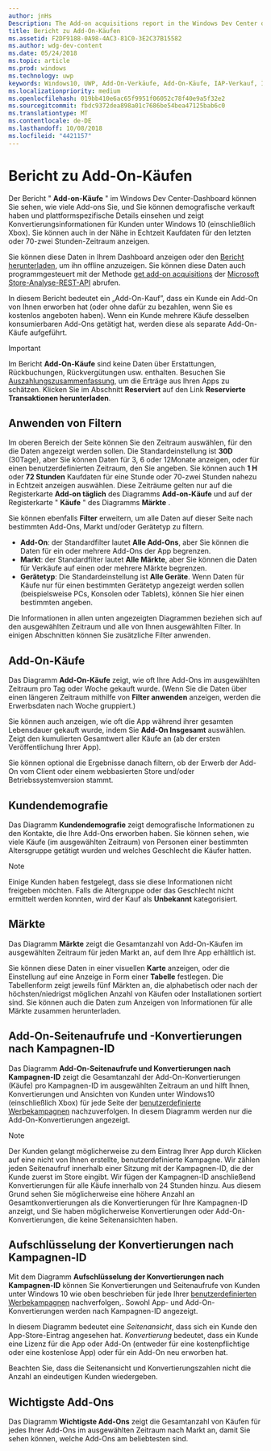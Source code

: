 ```yaml
---
author: jnHs
Description: The Add-on acquisitions report in the Windows Dev Center dashboard lets you see how many add-ons you've sold, along with demographic and platform details.
title: Bericht zu Add-On-Käufen
ms.assetid: F2DF9188-0A98-4AC3-81C0-3E2C37B15582
ms.author: wdg-dev-content
ms.date: 05/24/2018
ms.topic: article
ms.prod: windows
ms.technology: uwp
keywords: Windows10, UWP, Add-On-Verkäufe, Add-On-Käufe, IAP-Verkauf, In-App-Produkte, IAPS, Add-Ons
ms.localizationpriority: medium
ms.openlocfilehash: 019bb410e6ac65f9951f06052c78f40e9a5f32e2
ms.sourcegitcommit: fbdc9372dea898a01c7686be54bea47125bab6c0
ms.translationtype: MT
ms.contentlocale: de-DE
ms.lasthandoff: 10/08/2018
ms.locfileid: "4421157"
---
```

# <a name="add-on-acquisitions-report"></a>Bericht zu Add-On-Käufen


Der Bericht " **Add-on-Käufe** " im Windows Dev Center-Dashboard können Sie sehen, wie viele Add-ons Sie, und Sie können demografische verkauft haben und plattformspezifische Details einsehen und zeigt Konvertierungsinformationen für Kunden unter Windows 10 (einschließlich Xbox). Sie können auch in der Nähe in Echtzeit Kaufdaten für den letzten oder 70-zwei Stunden-Zeitraum anzeigen.

Sie können diese Daten in Ihrem Dashboard anzeigen oder den [Bericht herunterladen](download-analytic-reports.md), um ihn offline anzuzeigen. Sie können diese Daten auch programmgesteuert mit der Methode [get add-on acquisitions](../monetize/get-in-app-acquisitions.md) der [Microsoft Store-Analyse-REST-API](../monetize/access-analytics-data-using-windows-store-services.md) abrufen.

In diesem Bericht bedeutet ein „Add-On-Kauf”, dass ein Kunde ein Add-On von Ihnen erworben hat (oder ohne dafür zu bezahlen, wenn Sie es kostenlos angeboten haben). Wenn ein Kunde mehrere Käufe desselben konsumierbaren Add-Ons getätigt hat, werden diese als separate Add-On-Käufe aufgeführt.

> [!IMPORTANT]
> Im Bericht **Add-On-Käufe** sind keine Daten über Erstattungen, Rückbuchungen, Rückvergütungen usw. enthalten. Besuchen Sie [Auszahlungszusammenfassung](payout-summary.md), um die Erträge aus Ihren Apps zu schätzen. Klicken Sie im Abschnitt **Reserviert** auf den Link **Reservierte Transaktionen herunterladen**.


## <a name="apply-filters"></a>Anwenden von Filtern

Im oberen Bereich der Seite können Sie den Zeitraum auswählen, für den die Daten angezeigt werden sollen. Die Standardeinstellung ist **30D** (30Tage), aber Sie können Daten für 3, 6 oder 12Monate anzeigen, oder für einen benutzerdefinierten Zeitraum, den Sie angeben. Sie können auch **1 H** oder **72 Stunden** Kaufdaten für eine Stunde oder 70-zwei Stunden nahezu in Echtzeit anzeigen auswählen. Diese Zeiträume gelten nur auf die Registerkarte **Add-on täglich** des Diagramms **Add-on-Käufe** und auf der Registerkarte " **Käufe** " des Diagramms **Märkte** . 

Sie können ebenfalls **Filter** erweitern, um alle Daten auf dieser Seite nach bestimmten Add-Ons, Markt und/oder Gerätetyp zu filtern.

-   **Add-On**: der Standardfilter lautet **Alle Add-Ons**, aber Sie können die Daten für ein oder mehrere Add-Ons der App begrenzen.
-   **Markt**: der Standardfilter lautet **Alle Märkte**, aber Sie können die Daten für Verkäufe auf einen oder mehrere Märkte begrenzen.
-   **Gerätetyp**: Die Standardeinstellung ist **Alle Geräte**. Wenn Daten für Käufe nur für einen bestimmten Gerätetyp angezeigt werden sollen (beispielsweise PCs, Konsolen oder Tablets), können Sie hier einen bestimmten angeben.

Die Informationen in allen unten angezeigten Diagrammen beziehen sich auf den ausgewählten Zeitraum und alle von Ihnen ausgewählten Filter. In einigen Abschnitten können Sie zusätzliche Filter anwenden.


## <a name="add-on-acquisitions"></a>Add-On-Käufe

Das Diagramm **Add-On-Käufe** zeigt, wie oft Ihre Add-Ons im ausgewählten Zeitraum pro Tag oder Woche gekauft wurde. (Wenn Sie die Daten über einen längeren Zeitraum mithilfe von **Filter anwenden** anzeigen, werden die Erwerbsdaten nach Woche gruppiert.)

Sie können auch anzeigen, wie oft die App während ihrer gesamten Lebensdauer gekauft wurde, indem Sie **Add-On Insgesamt** auswählen. Zeigt den kumulierten Gesamtwert aller Käufe an (ab der ersten Veröffentlichung Ihrer App).

Sie können optional die Ergebnisse danach filtern, ob der Erwerb der Add-On vom Client oder einem webbasierten Store und/oder Betriebssystemversion stammt.


## <a name="customer-demographic"></a>Kundendemografie

Das Diagramm **Kundendemografie** zeigt demografische Informationen zu den Kontakte, die Ihre Add-Ons erworben haben. Sie können sehen, wie viele Käufe (im ausgewählten Zeitraum) von Personen einer bestimmten Altersgruppe getätigt wurden und welches Geschlecht die Käufer hatten.

> [!NOTE]
> Einige Kunden haben festgelegt, dass sie diese Informationen nicht freigeben möchten. Falls die Altergruppe oder das Geschlecht nicht ermittelt werden konnten, wird der Kauf als **Unbekannt** kategorisiert.


## <a name="markets"></a>Märkte

Das Diagramm **Märkte** zeigt die Gesamtanzahl von Add-On-Käufen im ausgewählten Zeitraum für jeden Markt an, auf dem Ihre App erhältlich ist. 

Sie können diese Daten in einer visuellen **Karte** anzeigen, oder die Einstellung auf eine Anzeige in Form einer **Tabelle** festlegen. Die Tabellenform zeigt jeweils fünf Märkten an, die alphabetisch oder nach der höchsten/niedrigst möglichen Anzahl von Käufen oder Installationen sortiert sind. Sie können auch die Daten zum Anzeigen von Informationen für alle Märkte zusammen herunterladen.


## <a name="add-on-page-views-and-conversions-by-campaign-id"></a>Add-On-Seitenaufrufe und -Konvertierungen nach Kampagnen-ID

Das Diagramm **Add-On-Seitenaufrufe und Konvertierungen nach Kampagnen-ID** zeigt die Gesamtanzahl der Add-On-Konvertierungen (Käufe) pro Kampagnen-ID im ausgewählten Zeitraum an und hilft Ihnen, Konvertierungen und Ansichten von Kunden unter Windows10 (einschließlich Xbox) für jede Seite der [benutzerdefinierte Werbekampagnen](create-a-custom-app-promotion-campaign.md) nachzuverfolgen. In diesem Diagramm werden nur die Add-On-Konvertierungen angezeigt.

> [!NOTE]
> Der Kunden gelangt möglicherweise zu dem Eintrag Ihrer App durch Klicken auf eine nicht von Ihnen erstellte, benutzerdefinierte Kampagne. Wir zählen jeden Seitenaufruf innerhalb einer Sitzung mit der Kampagnen-ID, die der Kunde zuerst im Store eingibt. Wir fügen der Kampagnen-ID anschließend Konvertierungen für alle Käufe innerhalb von 24 Stunden hinzu. Aus diesem Grund sehen Sie möglicherweise eine höhere Anzahl an Gesamtkonvertierungen als die Konvertierungen für Ihre Kampagnen-ID anzeigt, und Sie haben möglicherweise Konvertierungen oder Add-On-Konvertierungen, die keine Seitenansichten haben. 


## <a name="conversions-breakdown-by-campaign-id"></a>Aufschlüsselung der Konvertierungen nach Kampagnen-ID

Mit dem Diagramm **Aufschlüsselung der Konvertierungen nach Kampagnen-ID** können Sie Konvertierungen und Seitenaufrufe von Kunden unter Windows 10 wie oben beschrieben für jede Ihrer [benutzerdefinierten Werbekampagnen](create-a-custom-app-promotion-campaign.md) nachverfolgen,. Sowohl App- und Add-On-Konvertierungen werden nach Kampagnen-ID angezeigt.

In diesem Diagramm bedeutet eine *Seitenansicht*, dass sich ein Kunde den App-Store-Eintrag angesehen hat. *Konvertierung* bedeutet, dass ein Kunde eine Lizenz für die App oder Add-On (entweder für eine kostenpflichtige oder eine kostenlose App) oder für ein Add-On neu erworben hat.

Beachten Sie, dass die Seitenansicht und Konvertierungszahlen nicht die Anzahl an eindeutigen Kunden wiedergeben. 


## <a name="top-add-ons"></a>Wichtigste Add-Ons

Das Diagramm **Wichtigste Add-Ons** zeigt die Gesamtanzahl von Käufen für jedes Ihrer Add-Ons im ausgewählten Zeitraum nach Markt an, damit Sie sehen können, welche Add-Ons am beliebtesten sind. 



 

 
